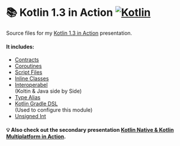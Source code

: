 # 📚 Kotlin 1.3 in Action [![Kotlin](https://img.shields.io/badge/Kotlin-1.3.40-blue.svg?style=flat&logo=kotlin&logoColor=white)](http://kotlinlang.org)

Source files for my [Kotlin 1.3 in Action](https://slides.com/tobsefritz/kotlin-in-action/) presentation.

#### It includes:
 * [Contracts](/kotlin_presentation/src/main/kotlin/de/tfr/slides/contracts/Contracts.kt)
 * [Coroutines](/kotlin_presentation/src/main/kotlin/de/tfr/slides/coroutines)
 * [Script Files](/kotlin_presentation/src/main/kotlin/de/tfr/slides/scriptfiles)
 * [Inline Classes](/kotlin_presentation/src/main/kotlin/de/tfr/slides/scriptfiles)
 * [Interoperabel](/kotlin_presentation/src/main/kotlin/de/tfr/slides/scriptfiles)  
   (Koltin & Java side by Side)
 * [Type Alias](/kotlin_presentation/src/main/kotlin/de/tfr/slides/typealias)
 * [Kotlin Gradle DSL](/kotlin_presentation/build.gradle.kts)  
   (Used to configure this module)
 * [Unsigned Int](/kotlin_presentation/src/main/kotlin/de/tfr/slides/scriptfiles)
 
 #### 💡 Also check out the secondary presentation [Kotlin Native & Kotlin Multiplatform in Action](https://slides.com/tobsefritz/kotlin-native-multiplatform/).  